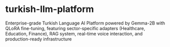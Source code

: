 # turkish-llm-platform
Enterprise-grade Turkish Language AI Platform powered by Gemma-2B with QLoRA fine-tuning, featuring sector-specific adapters (Healthcare, Education, Finance), RAG system, real-time voice interaction, and production-ready infrastructure
